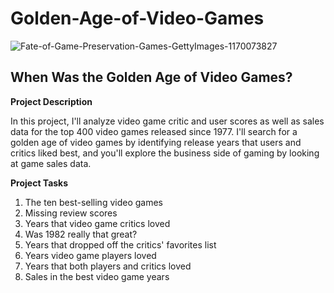 # Golden-Age-of-Video-Games 

![Fate-of-Game-Preservation-Games-GettyImages-1170073827](https://github.com/ZinaidaK/Golden-Age-of-Video-Games/assets/100050035/95bf4a74-6170-4e60-9e13-690635abd3f7)


## When Was the Golden Age of Video Games?

**Project Description**

In this project, I'll analyze video game critic and user scores as well as sales data for the top 400 video games released since 1977. I'll search for a golden age of video games by identifying release years that users and critics liked best, and you'll explore the business side of gaming by looking at game sales data.

**Project Tasks**

1. The ten best-selling video games
2. Missing review scores
3. Years that video game critics loved
4. Was 1982 really that great?
5. Years that dropped off the critics' favorites list
6. Years video game players loved
7. Years that both players and critics loved
8. Sales in the best video game years
